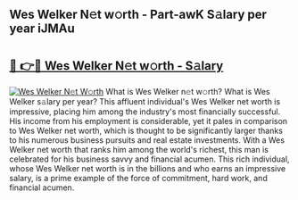 ## Wes Welker N𝚎t w𝚘rth - Part-awK S𝚊lary per year iJMAu

# <h2><a href="http://gc597xf.nevu.top/?p=Wes+Welker">🔗 👉🔴 Wes Welker N𝚎t w𝚘rth - S𝚊lary</a></h2>

[![Wes Welker N𝚎t W𝚘rth](https://i.imgur.com/Oavwk0R.jpeg)](http://gc597xf.nevu.top/?p=Wes+Welker)
What is Wes Welker n𝚎t w𝚘rth? What is Wes Welker s𝚊lary per year?
This affluent individual's Wes Welker net worth is impressive, placing him among the industry's most financially successful. His income from his employment is considerable, yet it pales in comparison to Wes Welker net worth, which is thought to be significantly larger thanks to his numerous business pursuits and real estate investments. With a Wes Welker net worth that ranks him among the world's richest, this man is celebrated for his business savvy and financial acumen. This rich individual, whose Wes Welker net worth is in the billions and who earns an impressive salary, is a prime example of the force of commitment, hard work, and financial acumen.
